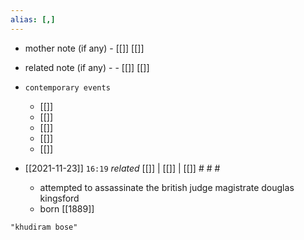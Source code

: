 ```yaml
---
alias: [,]
---
```

- mother note (if any)
		- [[]] [[]]
- related note (if any) -
		- [[]] [[]]
- `contemporary events`
	- [[]]
	- [[]]
	- [[]]
	- [[]]
	- [[]]

- [[2021-11-23]]  `16:19` _related_ [[]] | [[]] | [[]] # # #
	- attempted to assassinate the british judge magistrate douglas kingsford
	- born [[1889]]

```query
"khudiram bose"
```